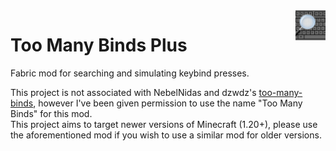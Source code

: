 <img src="icon.png" align="right" height=48>  

# Too Many Binds Plus
Fabric mod for searching and simulating keybind presses.

This project is not associated with NebelNidas and dzwdz's [too-many-binds](https://github.com/ReviversMC/too-many-binds), however I've been given permission to use the name "Too Many Binds" for this mod.  
This project aims to target newer versions of Minecraft (1.20+), please use the aforementioned mod if you wish to use a similar mod for older versions.  